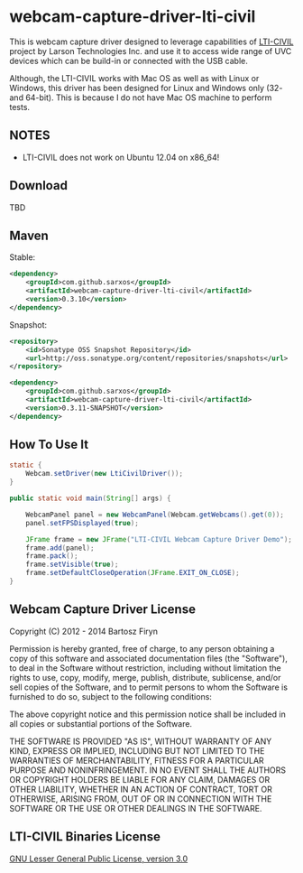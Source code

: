 # webcam-capture-driver-lti-civil

This is webcam capture driver designed to leverage capabilities of
[LTI-CIVIL](http://sourceforge.net/projects/lti-civil/) project by Larson Technologies Inc. 
and use it to access wide range of UVC devices which can be build-in or connected
with the USB cable.

Although, the LTI-CIVIL works with Mac OS as well as with Linux or Windows, this driver 
has been designed for Linux and Windows only (32- and 64-bit). This is because I
do not have Mac OS machine to perform tests.

## NOTES

* LTI-CIVIL does not work on Ubuntu 12.04 on x86_64!

## Download

TBD

## Maven

Stable:

```xml
<dependency>
	<groupId>com.github.sarxos</groupId>
	<artifactId>webcam-capture-driver-lti-civil</artifactId>
	<version>0.3.10</version>
</dependency>
```

Snapshot:

```xml
<repository>
    <id>Sonatype OSS Snapshot Repository</id>
    <url>http://oss.sonatype.org/content/repositories/snapshots</url>
</repository>
```
```xml
<dependency>
    <groupId>com.github.sarxos</groupId>
    <artifactId>webcam-capture-driver-lti-civil</artifactId>
    <version>0.3.11-SNAPSHOT</version>
</dependency>
```

## How To Use It

```java
static {
	Webcam.setDriver(new LtiCivilDriver());
}

public static void main(String[] args) {

	WebcamPanel panel = new WebcamPanel(Webcam.getWebcams().get(0));
	panel.setFPSDisplayed(true);

	JFrame frame = new JFrame("LTI-CIVIL Webcam Capture Driver Demo");
	frame.add(panel);
	frame.pack();
	frame.setVisible(true);
	frame.setDefaultCloseOperation(JFrame.EXIT_ON_CLOSE);
}
```

## Webcam Capture Driver License

Copyright (C) 2012 - 2014 Bartosz Firyn

Permission is hereby granted, free of charge, to any person obtaining a copy of this software and associated documentation files (the "Software"), to deal in the Software without restriction, including without limitation the rights to use, copy, modify, merge, publish, distribute, sublicense, and/or sell copies of the Software, and to permit persons to whom the Software is furnished to do so, subject to the following conditions:

The above copyright notice and this permission notice shall be included in all copies or substantial portions of the Software.

THE SOFTWARE IS PROVIDED "AS IS", WITHOUT WARRANTY OF ANY KIND, EXPRESS OR IMPLIED, INCLUDING BUT NOT LIMITED TO THE WARRANTIES OF MERCHANTABILITY, FITNESS FOR A PARTICULAR PURPOSE AND NONINFRINGEMENT. IN NO EVENT SHALL THE AUTHORS OR COPYRIGHT HOLDERS BE LIABLE FOR ANY CLAIM, DAMAGES OR OTHER LIABILITY, WHETHER IN AN ACTION OF CONTRACT, TORT OR OTHERWISE, ARISING FROM, OUT OF OR IN CONNECTION WITH THE SOFTWARE OR THE USE OR OTHER DEALINGS IN THE SOFTWARE.

## LTI-CIVIL Binaries License

[GNU Lesser General Public License, version 3.0](http://lti-civil.cvs.sourceforge.net/viewvc/lti-civil/lti-civil/LICENSE?revision=1.1&view=markup)
